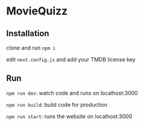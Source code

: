 # MovieQuizz

## Installation

clone and run `npm i`

edit `next.config.js` and add your TMDB license key

## Run

`npm run dev`: watch code and runs on localhost:3000

`npm run build`: build code for production

`npm run start`: runs the website on localhost:3000
